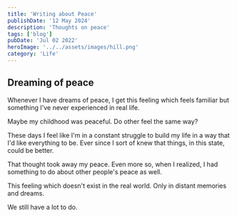 ```yaml
---
title: 'Writing about Peace'
publishDate: '12 May 2024'
description: 'Thoughts on peace'
tags: ['blog']
pubDate: 'Jul 02 2022'
heroImage: '../../assets/images/hill.png'
category: 'Life'
---
```


## Dreaming of peace

Whenever I have dreams of peace, I get this feeling which feels familiar but something I've never experienced in real life.

Maybe my childhood was peaceful. Do other feel the same way?

These days I feel like I'm in a constant struggle to build my life in a way that I'd like everything to be. Ever since I sort of knew that things, in this state, could be better.

That thought took away my peace. Even more so, when I realized, I had something to do about other people's peace as well.

This feeling which doesn't exist in the real world. Only in distant memories and dreams.

We still have a lot to do.
